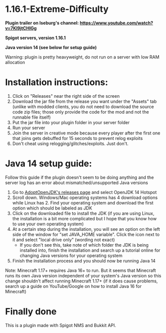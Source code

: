 # 1.16.1-Extreme-Difficulty

**Plugin trailer on Iseburg's channel: https://www.youtube.com/watch?v=7Kl9jtCHIGg**

**Spigot servers, version 1.16.1**

**Java version 14 (see below for setup guide)**

Warning: plugin is pretty heavyweight, do not run on a server with low RAM allocation

# Installation instructions:

1. Click on "Releases" near the right side of the screen
2. Download the jar file from the release you want under the "Assets" tab (unlike with modded clients, you do not need to download the source code zip files; those only provide the code for the mod and not the runnable file itself)
3. Put the jar file into your plugin folder in your server folder
4. Run your server
5. Join the server in creative mode because every player after the first one that joins gets debuffed for 15 seconds to prevent relog exploits
6. Don't cheat using relogging/glitches/exploits. Just don't.

# Java 14 setup guide:

Follow this guide if the plugin doesn't seem to be doing anything and the server log has an error about mismatched/unsupported Java versions

1. Go to [AdoptOpenJDK's releases page](https://adoptopenjdk.net/releases.html) and select OpenJDK 14 Hotspot
2. Scroll down. Windows/Mac operating systems has 4 download options while Linux has 2. Find your operating system and download the first option which should be labeled as JDK
3. Click on the downloaded file to install the JDK (if you are using Linux, the installation is a bit more complicated but I hope that you know how to use your own operating system)
4. At a certain step during the installation, you will see an option on the left side of the window for "set JAVA_HOME variable". Click the icon next to it and select "local drive only" (wording not exact)
    * If you don't see this, take note of which folder the JDK is being installed into, finish the installation and search up a tutorial online for changing Java versions for your operating system
5. Finish the installation process and you should now be running Java 14

Note: Minecraft 1.17+ requires Java 16+ to run. But it seems that Minecraft runs its own Java version independent of your system's Java version so this change shouldn't affect running Minecraft 1.17+ (if it does cause problems, search up a guide on YouTube/Google on how to install Java 16 for Minecraft)

# Finally done

This is a plugin made with Spigot NMS and Bukkit API.